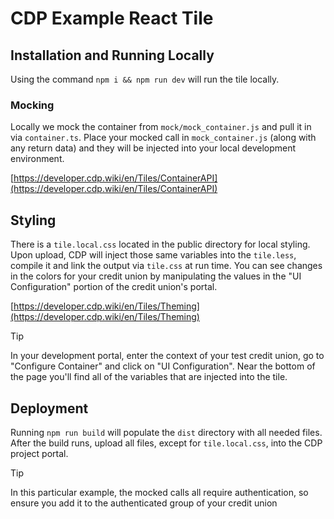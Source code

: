 # CDP Example React Tile

## Installation and Running Locally
Using the command `npm i && npm run dev` will run the tile locally.

### Mocking
Locally we mock the container from `mock/mock_container.js` and pull it in via `container.ts`. Place your mocked call in `mock_container.js` (along with any return data) and they will be injected into your local development environment.

[https://developer.cdp.wiki/en/Tiles/ContainerAPI](https://developer.cdp.wiki/en/Tiles/ContainerAPI)

## Styling
There is a `tile.local.css` located in the public directory for local styling. Upon upload, CDP will inject those same variables into the `tile.less`, compile it and link the output via `tile.css` at run time. You can see changes in the colors for your credit union by manipulating the values in the "UI Configuration" portion of the credit union's portal. 

[https://developer.cdp.wiki/en/Tiles/Theming](https://developer.cdp.wiki/en/Tiles/Theming)

> [!TIP]
> In your development portal, enter the context of your test credit union, go to "Configure Container" and click on "UI Configuration". Near the bottom of the page you'll find all of the variables that are injected into the tile. 

## Deployment
Running `npm run build` will populate the `dist` directory with all needed files. After the build runs, upload all files, except for `tile.local.css`, into the CDP project portal. 

> [!TIP]
> In this particular example, the mocked calls all require authentication, so ensure you add it to the authenticated group of your credit union

